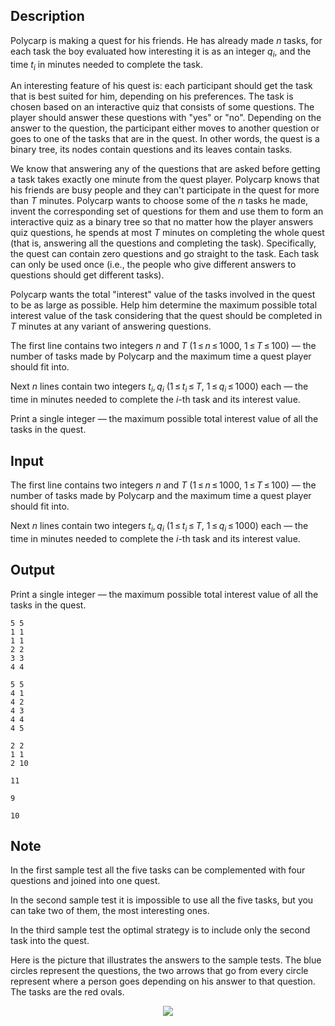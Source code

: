 ## Description

<div><p>Polycarp is making a quest for his friends. He has already made <span class="tex-span"><i>n</i></span> tasks, for each task the boy evaluated how interesting it is as an integer <span class="tex-span"><i>q</i><sub class="lower-index"><i>i</i></sub></span>, and the time <span class="tex-span"><i>t</i><sub class="lower-index"><i>i</i></sub></span> in minutes needed to complete the task. </p><p>An interesting feature of his quest is: each participant should get the task that is best suited for him, depending on his preferences. The task is chosen based on an interactive quiz that consists of some questions. The player should answer these questions with "yes" or "no". Depending on the answer to the question, the participant either moves to another question or goes to one of the tasks that are in the quest. In other words, the quest is a binary tree, its nodes contain questions and its leaves contain tasks. </p><p>We know that answering any of the questions that are asked before getting a task takes exactly one minute from the quest player. Polycarp knows that his friends are busy people and they can't participate in the quest for more than <span class="tex-span"><i>T</i></span> minutes. Polycarp wants to choose some of the <span class="tex-span"><i>n</i></span> tasks he made, invent the corresponding set of questions for them and use them to form an interactive quiz as a binary tree so that no matter how the player answers quiz questions, he spends at most <span class="tex-span"><i>T</i></span> minutes on completing the whole quest (that is, answering all the questions and completing the task). Specifically, the quest can contain zero questions and go straight to the task. Each task can only be used once (i.e., the people who give different answers to questions should get different tasks).</p><p>Polycarp wants the total "interest" value of the tasks involved in the quest to be as large as possible. Help him determine the maximum possible total interest value of the task considering that the quest should be completed in <span class="tex-span"><i>T</i></span> minutes at any variant of answering questions.</p></div><div class="input-specification"><p>The first line contains two integers <span class="tex-span"><i>n</i></span> and <span class="tex-span"><i>T</i></span> (<span class="tex-span">1 ≤ <i>n</i> ≤ 1000</span>, <span class="tex-span">1 ≤ <i>T</i> ≤ 100</span>) — the number of tasks made by Polycarp and the maximum time a quest player should fit into.</p><p>Next <span class="tex-span"><i>n</i></span> lines contain two integers <span class="tex-span"><i>t</i><sub class="lower-index"><i>i</i></sub>, <i>q</i><sub class="lower-index"><i>i</i></sub></span> (<span class="tex-span">1 ≤ <i>t</i><sub class="lower-index"><i>i</i></sub> ≤ <i>T</i></span>, <span class="tex-span">1 ≤ <i>q</i><sub class="lower-index"><i>i</i></sub> ≤ 1000</span>) each — the time in minutes needed to complete the <span class="tex-span"><i>i</i></span>-th task and its interest value.</p></div><div class="output-specification"><p>Print a single integer — the maximum possible total interest value of all the tasks in the quest.</p></div>

## Input

<p>The first line contains two integers <span class="tex-span"><i>n</i></span> and <span class="tex-span"><i>T</i></span> (<span class="tex-span">1 ≤ <i>n</i> ≤ 1000</span>, <span class="tex-span">1 ≤ <i>T</i> ≤ 100</span>) — the number of tasks made by Polycarp and the maximum time a quest player should fit into.</p><p>Next <span class="tex-span"><i>n</i></span> lines contain two integers <span class="tex-span"><i>t</i><sub class="lower-index"><i>i</i></sub>, <i>q</i><sub class="lower-index"><i>i</i></sub></span> (<span class="tex-span">1 ≤ <i>t</i><sub class="lower-index"><i>i</i></sub> ≤ <i>T</i></span>, <span class="tex-span">1 ≤ <i>q</i><sub class="lower-index"><i>i</i></sub> ≤ 1000</span>) each — the time in minutes needed to complete the <span class="tex-span"><i>i</i></span>-th task and its interest value.</p>

## Output

<p>Print a single integer — the maximum possible total interest value of all the tasks in the quest.</p>





```input1
5 5
1 1
1 1
2 2
3 3
4 4

```




```input2
5 5
4 1
4 2
4 3
4 4
4 5

```




```input3
2 2
1 1
2 10

```




```output1
11

```




```output2
9

```




```output3
10

```



## Note

<p>In the first sample test all the five tasks can be complemented with four questions and joined into one quest.</p><p>In the second sample test it is impossible to use all the five tasks, but you can take two of them, the most interesting ones.</p><p>In the third sample test the optimal strategy is to include only the second task into the quest.</p><p>Here is the picture that illustrates the answers to the sample tests. The blue circles represent the questions, the two arrows that go from every circle represent where a person goes depending on his answer to that question. The tasks are the red ovals.</p><center> <img class="tex-graphics" src="file://hZe7eNEs.png" style="max-width: 100.0%;max-height: 100.0%;"> </center>
